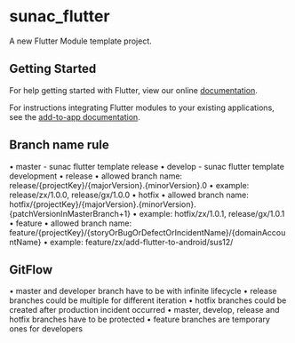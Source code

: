 # sunac_flutter

A new Flutter Module template project.

## Getting Started

For help getting started with Flutter, view our online
[documentation](https://flutter.dev/).

For instructions integrating Flutter modules to your existing applications,
see the [add-to-app documentation](https://flutter.dev/docs/development/add-to-app).

## Branch name rule

• master - sunac flutter template release
• develop - sunac flutter template development
• release
    • allowed branch name: release/{projectKey}/{majorVersion}.{minorVersion}.0
    • example: release/zx/1.0.0, release/gx/1.0.0
• hotfix
    • allowed branch name: hotfix/{projectKey}/{majorVersion}.{minorVersion}.{patchVersionInMasterBranch+1}
    • example: hotfix/zx/1.0.1, release/gx/1.0.1
• feature
    • allowed branch name: feature/{projectKey}/{storyOrBugOrDefectOrIncidentName}/{domainAccountName}
    • example: feature/zx/add-flutter-to-android/sus12/

## GitFlow

• master and developer branch have to be with infinite lifecycle
• release branches could be multiple for different iteration
• hotfix branches could be created after production incident occurred
• master, develop, release and hotfix branches have to be protected
• feature branches are temporary ones for developers